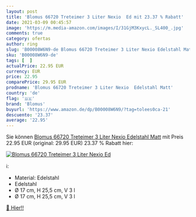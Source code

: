```yaml
---
layout: post
title: 'Blomus 66720 Treteimer 3 Liter Nexio  Ed mit 23.37 % Rabatt'
date: 2021-03-09 00:45:57
image: 'https://m.media-amazon.com/images/I/31GjM3KxycL._SL400_.jpg'
comments: true
category: ofertas
author: ring
slug: 'B00008W6N9-de Blomus 66720 Treteimer 3 Liter Nexio Edelstahl Matt'
sku: 'B00008W6N9-de'
tags: [  ]
actualPrice: 22.95 EUR
currency: EUR
price: 22.95
comparePrice: 29.95 EUR
prodname: 'Blomus 66720 Treteimer 3 Liter Nexio  Edelstahl Matt'
country: 'de'
flag: '🇩🇪'
brand: 'Blomus'
buyurl: 'https://www.amazon.de/dp/B00008W6N9/?tag=tolees0ca-21'
descuento: '23.37'
average: '22.95'
---
```


Sie können [Blomus 66720 Treteimer 3 Liter Nexio  Edelstahl Matt](https://www.amazon.de/dp/B00008W6N9/?tag=tolees0ca-21) mit Preis 22.95 EUR (original: 29.95 EUR) 23.37 % Rabatt hier:

[![Blomus 66720 Treteimer 3 Liter Nexio  Ed](https://m.media-amazon.com/images/I/31GjM3KxycL._SL400_.jpg)](https://www.amazon.de/dp/B00008W6N9/?tag=tolees0ca-21)

ℹ️:

- Material: Edelstahl
- Edelstahl
- Ø 17 cm, H 25,5 cm, V 3 l
- Ø 17 cm, H 25,5 cm, V 3 l

[🛒 Hier!!](https://www.amazon.de/dp/B00008W6N9/?tag=tolees0ca-21)
